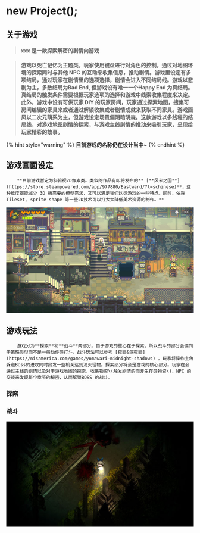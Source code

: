# new Project\(\);

## 关于游戏

> #### xxx 是一款探索解密的剧情向游戏

> **游戏以死亡记忆为主题类。玩家使用键盘进行对角色的控制，通过对地图环境的探索同时与其他 NPC 的互动来收集信息，推动剧情。游戏里设定有多项结局，通过玩家在剧情里的选项选择，剧情会进入不同结局线。游戏以悲剧为主，多数结局为Bad End, 但游戏设有唯一一个Happy End 为真结局。真结局的触发条件需要根据玩家选项的选择和游戏中线索收集程度来决定。此外，游戏中设有可供玩家 DIY 的玩家房间，玩家通过探索地图，搜集可房间编辑的家具来或者通过解锁收集或者剧情成就来获取不同家具。游戏画风以二次元萌系为主，但游戏设定场景偏阴暗阴森。这款游戏以多线程的结局线，对游戏地图剧情的探索，与游戏主线剧情的推动来吸引玩家，呈现给玩家精彩的故事。**

{% hint style="warning" %}
**目前游戏的名称仍在设计当中~**
{% endhint %}

## 游戏画面设定

        **目前游戏暂定为斜俯视2D像素类。类似的作品有即将发布的** [**风来之国**](https://store.steampowered.com/app/977880/Eastward/?l=schinese)**，这种维度既能减少 3D 所需要的模型需求，又可以满足我们这类游戏的一些特点。同时，依靠Tileset, sprite shape 等一些2D技术可以打大大降低美术资源的制作。**

![Eastward &#x6E38;&#x620F;&#x5BA3;&#x4F20;&#x56FE;](.gitbook/assets/ss_ea55da722693d16a1d8dba260132074a2cf57195.600x338.jpg)

## 游戏玩法

        游戏分为**探索**和**战斗**两部分。由于游戏的重心在于探索，所以战斗的部分会偏向于策略类型而不是一般动作类打斗。战斗玩法可以参考 [夜廻&深夜廻](https://nisamerica.com/games/yomawari-midnight-shadows) 。玩家将操作主角躲避Boss的进攻同时出发一些机关达到消灭怪物。探索部分将会是游戏的核心部分。玩家在会通过主线的剧情以及对于游戏地图的探索，收集物资\(触发剧情的而非生存类物资\)，NPC 的交谈来发现每个章节的秘密，从而解锁BOSS 的战斗。

### 探索

### 战斗

![&#x591C;&#x5EFB;&amp;&#x6DF1;&#x591C;&#x5EFB;&#x4E2D;&#xFF0C;&#x73A9;&#x5BB6;&#x5C06;&#x8EB2;&#x907F;&#x602A;&#x7269;&#x7684;&#x653B;&#x51FB;](.gitbook/assets/system_ghost_pop03.jpg)

